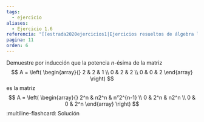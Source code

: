 ```yaml
---
tags:
  - ejercicio
aliases:
  - Ejercicio 1.6
referencia: "[[estrada2020ejercicios1|Ejercicios resueltos de álgebra lineal. Volumen I]]"
pagina: 11
orden: 6
---
```

Demuestre por inducción que la potencia $n$-ésima de la matriz
$$
A = \left(
\begin{array}{}
2 & 2 & 1 \\
0 & 2 & 2 \\
0 & 0 & 2
\end{array}
\right)
$$
es la matriz
$$
A = \left(
\begin{array}{}
2^n & n2^n & n²2^{n-1} \\
0 & 2^n & n2^n \\
0 & 0 & 2^n
\end{array}
\right)
$$
:multiline-flashcard:
Solución
